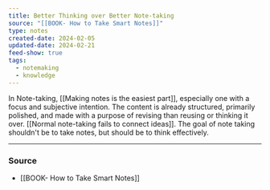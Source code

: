 ```yaml
---
title: Better Thinking over Better Note-taking
source: "[[BOOK- How to Take Smart Notes]]"
type: notes
created-date: 2024-02-05
updated-date: 2024-02-21
feed-show: true
tags:
  - notemaking
  - knowledge
---
```


In Note-taking, [[Making notes is the easiest part]], especially one with a focus and subjective intention. The content is already structured, primarily polished, and made with a purpose of revising than reusing or thinking it over. [[Normal note-taking fails to connect ideas]]. The goal of note taking shouldn't be to take notes, but should be to think effectively.

---

### Source

- [[BOOK- How to Take Smart Notes]]

